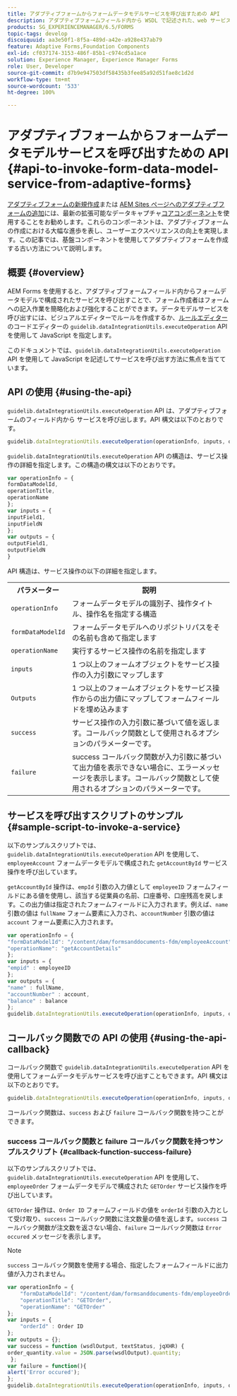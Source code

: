 ```yaml
---
title: アダプティブフォームからフォームデータモデルサービスを呼び出すための API
description: アダプティブフォームフィールド内から WSDL で記述された、web サービスを呼び出す API について説明します。
products: SG_EXPERIENCEMANAGER/6.5/FORMS
topic-tags: develop
discoiquuid: aa3e50f1-8f5a-489d-a42e-a928e437ab79
feature: Adaptive Forms,Foundation Components
exl-id: cf037174-3153-486f-85b1-c974cd5a1ace
solution: Experience Manager, Experience Manager Forms
role: User, Developer
source-git-commit: d7b9e947503df58435b3fee85a92d51fae8c1d2d
workflow-type: tm+mt
source-wordcount: '533'
ht-degree: 100%

---
```


# アダプティブフォームからフォームデータモデルサービスを呼び出すための API {#api-to-invoke-form-data-model-service-from-adaptive-forms}

<span class="preview">[アダプティブフォームの新規作成](/help/forms/using/create-an-adaptive-form-core-components.md)または [AEM Sites ページへのアダプティブフォームの追加](/help/forms/using/create-or-add-an-adaptive-form-to-aem-sites-page.md)には、最新の拡張可能なデータキャプチャ[コアコンポーネント](https://experienceleague.adobe.com/docs/experience-manager-core-components/using/adaptive-forms/introduction.html?lang=ja)を使用することをお勧めします。これらのコンポーネントは、アダプティブフォームの作成における大幅な進歩を表し、ユーザーエクスペリエンスの向上を実現します。この記事では、基盤コンポーネントを使用してアダプティブフォームを作成する古い方法について説明します。</span>

## 概要 {#overview}

AEM Forms を使用すると、アダプティブフォームフィールド内からフォームデータモデルで構成されたサービスを呼び出すことで、フォーム作成者はフォームへの記入作業を簡略化および強化することができます。データモデルサービスを呼び出すには、ビジュアルエディターでルールを作成するか、[ルールエディター](/help/forms/using/rule-editor.md)のコードエディターの `guidelib.dataIntegrationUtils.executeOperation` API を使用して JavaScript を指定します。

このドキュメントでは、`guidelib.dataIntegrationUtils.executeOperation` API を使用して JavaScript を記述してサービスを呼び出す方法に焦点を当てています。

## API の使用 {#using-the-api}

`guidelib.dataIntegrationUtils.executeOperation` API は、アダプティブフォームのフィールド内から サービスを呼び出します。API 構文は以下のとおりです。

```javascript
guidelib.dataIntegrationUtils.executeOperation(operationInfo, inputs, outputs)
```

`guidelib.dataIntegrationUtils.executeOperation` API の構造は、サービス操作の詳細を指定します。この構造の構文は以下のとおりです。

```javascript
var operationInfo = {
formDataModelId,
operationTitle,
operationName
};
var inputs = {
inputField1,
inputFieldN
};
var outputs = {
outputField1,
outputFieldN
}
```

API 構造は、サービス操作の以下の詳細を指定します。

<table>
 <tbody>
  <tr>
   <th>パラメーター</th>
   <th>説明</th>
  </tr>
  <tr>
   <td><code>operationInfo</code></td>
   <td>フォームデータモデルの識別子、操作タイトル、操作名を指定する構造</td>
  </tr>
  <tr>
   <td><code>formDataModelId</code></td>
   <td>フォームデータモデルへのリポジトリパスをその名前も含めて指定します</td>
  </tr>
  <tr>
   <td><code>operationName</code></td>
   <td>実行するサービス操作の名前を指定します</td>
  </tr>
  <tr>
   <td><code>inputs</code></td>
   <td>1 つ以上のフォームオブジェクトをサービス操作の入力引数にマップします</td>
  </tr>
  <tr>
   <td><code>Outputs</code></td>
   <td>1 つ以上のフォームオブジェクトをサービス操作からの出力値にマップしてフォームフィールドを埋め込みます<br /> </td>
  </tr>
  <tr>
   <td><code>success</code></td>
   <td>サービス操作の入力引数に基づいて値を返します。コールバック関数として使用されるオプションのパラメーターです。<br /> </td>
  </tr>
  <tr>
   <td><code>failure</code></td>
   <td>success コールバック関数が入力引数に基づいて出力値を表示できない場合に、エラーメッセージを表示します。コールバック関数として使用されるオプションのパラメーターです。<br /> </td>
  </tr>
 </tbody>
</table>

## サービスを呼び出すスクリプトのサンプル {#sample-script-to-invoke-a-service}

以下のサンプルスクリプトでは、`guidelib.dataIntegrationUtils.executeOperation` API を使用して、`employeeAccount` フォームデータモデルで構成された `getAccountById` サービス操作を呼び出しています。

`getAccountById` 操作は、`empId` 引数の入力値として `employeeID` フォームフィールドにある値を使用し、該当する従業員の名前、口座番号、口座残高を戻します。この出力値は指定されたフォームフィールドに入力されます。例えば、`name` 引数の値は `fullName` フォーム要素に入力され、`accountNumber` 引数の値は `account` フォーム要素に入力されます。

```javascript
var operationInfo = {
"formDataModelId": "/content/dam/formsanddocuments-fdm/employeeAccount",
"operationName": "getAccountDetails"
};
var inputs = {
"empid" : employeeID
};
var outputs = {
"name" : fullName,
"accountNumber" : account,
"balance" : balance
};
guidelib.dataIntegrationUtils.executeOperation(operationInfo, inputs, outputs);
```

## コールバック関数での API の使用 {#using-the-api-callback}

コールバック関数で `guidelib.dataIntegrationUtils.executeOperation` API を使用してフォームデータモデルサービスを呼び出すこともできます。API 構文は以下のとおりです。

```javascript
guidelib.dataIntegrationUtils.executeOperation(operationInfo, inputs, outputs, callbackFunction)
```

コールバック関数は、`success` および `failure` コールバック関数を持つことができます。

### success コールバック関数と failure コールバック関数を持つサンプルスクリプト {#callback-function-success-failure}

以下のサンプルスクリプトでは、`guidelib.dataIntegrationUtils.executeOperation` API を使用して、`employeeOrder` フォームデータモデルで構成された `GETOrder` サービス操作を呼び出しています。

`GETOrder` 操作は、`Order ID` フォームフィールドの値を `orderId` 引数の入力として受け取り、`success` コールバック関数に注文数量の値を返します。`success` コールバック関数が注文数を返さない場合、`failure` コールバック関数は `Error occured` メッセージを表示します。

>[!NOTE]
>
>`success` コールバック関数を使用する場合、指定したフォームフィールドに出力値が入力されません。

```javascript
var operationInfo = {
    "formDataModelId": "/content/dam/formsanddocuments-fdm/employeeOrder",
    "operationTitle": "GETOrder",
    "operationName": "GETOrder"
};
var inputs = {
    "orderId" : Order ID
};
var outputs = {};
var success = function (wsdlOutput, textStatus, jqXHR) {
order_quantity.value = JSON.parse(wsdlOutput).quantity;
 };
var failure = function(){
alert('Error occured');
};
guidelib.dataIntegrationUtils.executeOperation(operationInfo, inputs, outputs, success, failure);
```
